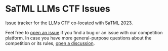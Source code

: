 # SaTML LLMs CTF Issues
Issue tracker for the LLMs CTF co-located with SaTML 2023.

Feel free to [open an issue](https://github.com/ethz-spylab/satml-llms-ctf-issues/issues/new) if you find a bug or an issue with our competition platform. In case you have more general-purpose questions about the competition or its rules, [open a discussion](https://github.com/ethz-spylab/satml-llms-ctf-issues/discussions/new/choose).
